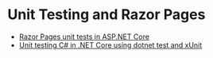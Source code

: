 # Unit Testing and Razor Pages

* [Razor Pages unit tests in ASP.NET Core](https://docs.microsoft.com/en-us/aspnet/core/test/razor-pages-tests?view=aspnetcore-6.0)
* [Unit testing C# in .NET Core using dotnet test and xUnit](https://docs.microsoft.com/en-us/dotnet/core/testing/unit-testing-with-dotnet-test)
